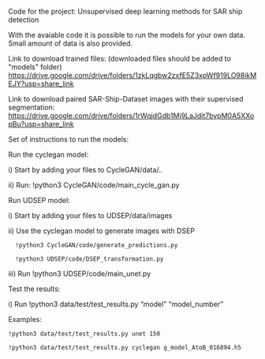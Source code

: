 Code for the project: Unsupervised deep learning methods for SAR ship detection 

With the avaiable code it is possible to run the models for your own data.
Small amount of data is also provided.

Link to download trained files: (downloaded files should be added to "models" folder)
https://drive.google.com/drive/folders/1zkLqgbw2zxfE5Z3xpWf919LO98ikMEJY?usp=share_link

Link to download paired SAR-Ship-Dataset images with their supervised segmentation:
https://drive.google.com/drive/folders/1rWqjdGdb1Mj9LaJdit7bypM0A5XXopBu?usp=share_link



Set of instructions to run the models:


Run the cyclegan model:

  i) Start by adding your files to CycleGAN/data/..

  ii) Run: !python3 CycleGAN/code/main_cycle_gan.py

Run UDSEP model:

  i) Start by adding your files to UDSEP/data/images

  ii) Use the cyclegan model to generate images with DSEP

      !python3 CycleGAN/code/generate_predictions.py

      !python3 UDSEP/code/DSEP_transformation.py

  iii) Run !python3 UDSEP/code/main_unet.py



Test the results:

  i) Run !python3 data/test/test_results.py “model” “model_number”

  Examples:  

    !python3 data/test/test_results.py unet 150

    !python3 data/test/test_results.py cyclegan g_model_AtoB_016894.h5
